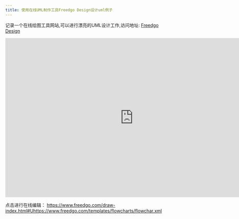 ```yaml
---
title: 使用在线UML制作工具Freedgo Design设计uml例子
---
```


记录一个在线绘图工具网站,可以进行漂亮的UML设计工作,访问地址: [Freedgo Design](https://www.freedgo.com "在线制作UML工具_Freedgo Design")




<iframe src="https://www.freedgo.com/draw-index.html?lightbox=1&amp;highlight=0000ff&amp;edit=_blank&amp;layers=1&amp;nav=1&amp;title=UML例子.xml#Uhttps://www.freedgo.com/templates/flowcharts/flowchar.xml" width="800px" height="500px" frameborder="0" scrolling="no"> </iframe>


点击进行在线编辑： https://www.freedgo.com/draw-index.html#Uhttps://www.freedgo.com/templates/flowcharts/flowchar.xml

